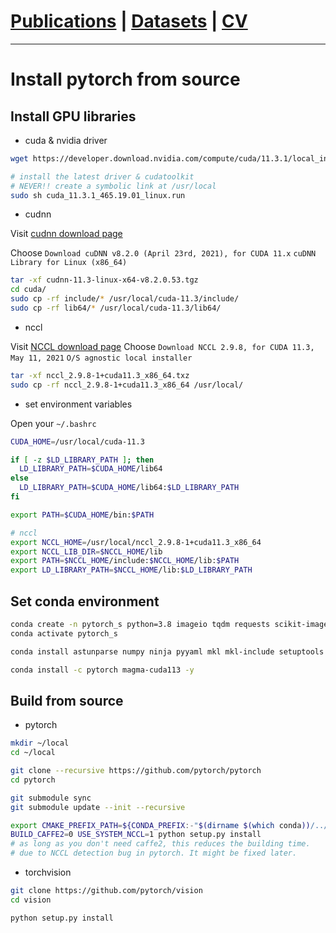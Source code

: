 # [Publications](publications) | [Datasets](Datasets/datasets) | [CV](cv.pdf)
___

# Install pytorch from source

## Install GPU libraries

* cuda & nvidia driver

```bash
wget https://developer.download.nvidia.com/compute/cuda/11.3.1/local_installers/cuda_11.3.1_465.19.01_linux.run

# install the latest driver & cudatoolkit
# NEVER!! create a symbolic link at /usr/local
sudo sh cuda_11.3.1_465.19.01_linux.run
```

* cudnn

Visit [cudnn download page](https://developer.nvidia.com/rdp/cudnn-download)

Choose `Download cuDNN v8.2.0 (April 23rd, 2021), for CUDA 11.x`
`cuDNN Library for Linux (x86_64)`
```bash
tar -xf cudnn-11.3-linux-x64-v8.2.0.53.tgz
cd cuda/
sudo cp -rf include/* /usr/local/cuda-11.3/include/
sudo cp -rf lib64/* /usr/local/cuda-11.3/lib64/
```

* nccl

Visit [NCCL download page](https://developer.nvidia.com/nccl/nccl-download)
Choose `Download NCCL 2.9.8, for CUDA 11.3, May 11, 2021`
`O/S agnostic local installer`

```bash
tar -xf nccl_2.9.8-1+cuda11.3_x86_64.txz
sudo cp -rf nccl_2.9.8-1+cuda11.3_x86_64 /usr/local/
```

* set environment variables

Open your `~/.bashrc`

```bash
CUDA_HOME=/usr/local/cuda-11.3

if [ -z $LD_LIBRARY_PATH ]; then
  LD_LIBRARY_PATH=$CUDA_HOME/lib64
else
  LD_LIBRARY_PATH=$CUDA_HOME/lib64:$LD_LIBRARY_PATH
fi

export PATH=$CUDA_HOME/bin:$PATH

# nccl
export NCCL_HOME=/usr/local/nccl_2.9.8-1+cuda11.3_x86_64
export NCCL_LIB_DIR=$NCCL_HOME/lib
export PATH=$NCCL_HOME/include:$NCCL_HOME/lib:$PATH
export LD_LIBRARY_PATH=$NCCL_HOME/lib:$LD_LIBRARY_PATH
```

## Set conda environment

```bash
conda create -n pytorch_s python=3.8 imageio tqdm requests scikit-image -y
conda activate pytorch_s

conda install astunparse numpy ninja pyyaml mkl mkl-include setuptools cmake cffi typing_extensions future six requests dataclasses -y

conda install -c pytorch magma-cuda113 -y

```


## Build from source

* pytorch

```bash
mkdir ~/local
cd ~/local

git clone --recursive https://github.com/pytorch/pytorch
cd pytorch

git submodule sync
git submodule update --init --recursive

export CMAKE_PREFIX_PATH=${CONDA_PREFIX:-"$(dirname $(which conda))/../"}
BUILD_CAFFE2=0 USE_SYSTEM_NCCL=1 python setup.py install
# as long as you don't need caffe2, this reduces the building time.
# due to NCCL detection bug in pytorch. It might be fixed later.
```

* torchvision

```bash
git clone https://github.com/pytorch/vision
cd vision

python setup.py install
```